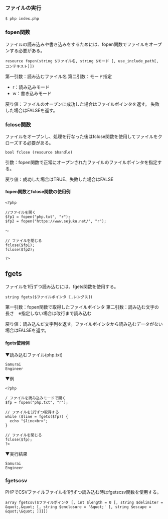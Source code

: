 ### ファイルの実行
```
$ php index.php
```

### fopen関数
ファイルの読み込みや書き込みをするためには、fopen関数でファイルをオープンする必要がある。
```
resource fopen(string $ファイル名, string $モード [, use_include_path[, コンテキスト]])
```
第一引数：読み込むファイル名
第二引数：モード指定
- r：読み込みモード
- w：書き込みモード

戻り値：ファイルのオープンに成功した場合はファイルポインタを返す。
      失敗した場合はFALSEを返す。

### fclose関数
ファイルをオープンし、処理を行なった後はfclose関数を使用してファイルをクローズする必要がある。
```
bool fclose (resource $handle)
```
引数：fopen関数で正常にオープンされたファイルのファイルポインタを指定する。

戻り値：成功した場合はTRUE、失敗した場合はFALSE

#### fopen関数とfclose関数の使用例
```
<?php
 
//ファイルを開く 
$fp1 = fopen("php.txt", "r");
$fp2 = fopen("https://www.sejuku.net/", "r");
 
〜
 
// ファイルを閉じる
fclose($fp1);
fclose($fp2);
 
?>
```

## fgets
ファイルを1行ずつ読み込むには、fgets関数を使用する。
```
string fgets($ファイルポインタ [,レングス])
```
第一引数：fopen関数で取得したファイルポインタ
第二引数：読み込む文字の長さ　※指定しない場合は改行まで読み込む

戻り値：読み込んだ文字列を返す。ファイルポインタから読み込むデータがない場合はFALSEを返す。

#### fgets使用例
▼読み込むファイル(php.txt)
```
Samurai
Engineer
```

▼例
```
<?php

/ ファイルを読み込みモードで開く
$fp = fopen("php.txt", "r");
 
// ファイルを1行ずつ取得する
while ($line = fgets($fp)) {
  echo "$line<br>";
}
 
// ファイルを閉じる
fclose($fp);
?>
```

▼実行結果
```
Samurai
Engineer
```

### fgetscsv
PHPでCSVファイルファイルを1行ずつ読み込む時はfgetscsv関数を使用する。
```
array fgetcsv($ファイルポインタ [, int $length = 0 [, string $delimiter = &quot;,&quot; [, string $enclosure = '&quot;' [, string $escape = &quot;\&quot; ]]]])
```
